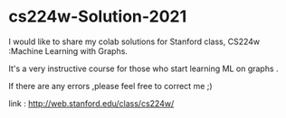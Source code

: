 # cs224w-Solution-2021
I would like to share my colab solutions for Stanford class, CS224w :Machine Learning with Graphs.

It's a very instructive course for those who start learning ML on graphs .

If there are any errors ,please feel free to correct me ;)

link : http://web.stanford.edu/class/cs224w/
